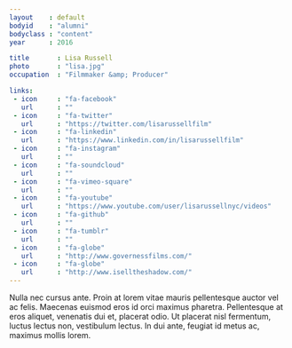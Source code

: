 ```yaml
---
layout    : default
bodyid    : "alumni"
bodyclass : "content"
year      : 2016

title       : Lisa Russell
photo       : "lisa.jpg"
occupation  : "Filmmaker &amp; Producer"

links:
 - icon     : "fa-facebook"
   url      : ""
 - icon     : "fa-twitter"
   url      : "https://twitter.com/lisarussellfilm"
 - icon     : "fa-linkedin"
   url      : "https://www.linkedin.com/in/lisarussellfilm"
 - icon     : "fa-instagram"
   url      : ""
 - icon     : "fa-soundcloud"
   url      : ""
 - icon     : "fa-vimeo-square"
   url      : ""
 - icon     : "fa-youtube"
   url      : "https://www.youtube.com/user/lisarussellnyc/videos"
 - icon     : "fa-github"
   url      : ""
 - icon     : "fa-tumblr"
   url      : ""
 - icon     : "fa-globe"
   url      : "http://www.governessfilms.com/"
 - icon     : "fa-globe"
   url      : "http://www.iselltheshadow.com/"
---
```


Nulla nec cursus ante. Proin at lorem vitae mauris pellentesque auctor vel ac felis. Maecenas euismod eros id orci maximus pharetra. Pellentesque at eros aliquet, venenatis dui et, placerat odio. Ut placerat nisl fermentum, luctus lectus non, vestibulum lectus. In dui ante, feugiat id metus ac, maximus mollis lorem.